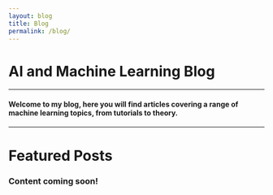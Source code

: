 ```yaml
---
layout: blog
title: Blog
permalink: /blog/
---
```



# AI and Machine Learning Blog  
<hr />

#### Welcome to my blog, here you will find articles covering a range of machine learning topics, from tutorials to theory.

<hr />

# Featured Posts  

### Content coming soon!

<!--- ### [Sept 1, 2018: An Amazing Sample](_posts/2016-06-04-example-content.md/#about): --->

<!--- I discuss the meaning of sample pages and put some content.  --->


<!--- ## Older Posts --->
<!--- #### [August 27, 2018: An amazing old post](_posts/2016-06-04-test-page.md/#about):--->
